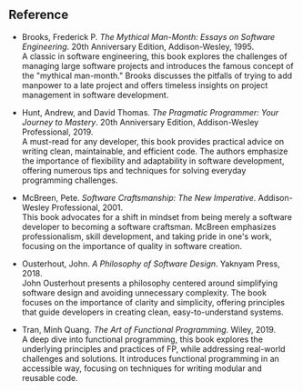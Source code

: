 
## Reference

- Brooks, Frederick P. *The Mythical Man-Month: Essays on Software Engineering*. 20th Anniversary Edition, Addison-Wesley, 1995.  
  A classic in software engineering, this book explores the challenges of managing large software projects and introduces the
  famous concept of the "mythical man-month." Brooks discusses the pitfalls of trying to add manpower to a late project and
  offers timeless insights on project management in software development.

- Hunt, Andrew, and David Thomas. *The Pragmatic Programmer: Your Journey to Mastery*. 20th Anniversary Edition, Addison-Wesley Professional, 2019.  
  A must-read for any developer, this book provides practical advice on writing clean, maintainable, and efficient code.
  The authors emphasize the importance of flexibility and adaptability in software development, offering numerous tips
  and techniques for solving everyday programming challenges.

- McBreen, Pete. *Software Craftsmanship: The New Imperative*. Addison-Wesley Professional, 2001.  
  This book advocates for a shift in mindset from being merely a software developer to becoming a software craftsman. McBreen
  emphasizes professionalism, skill development, and taking pride in one's work, focusing on the importance of quality in
  software creation.

- Ousterhout, John. *A Philosophy of Software Design*. Yaknyam Press, 2018.  
  John Ousterhout presents a philosophy centered around simplifying software design and avoiding unnecessary complexity.
  The book focuses on the importance of clarity and simplicity, offering principles that guide developers in creating clean,
  easy-to-understand systems.

- Tran, Minh Quang. *The Art of Functional Programming*. Wiley, 2019.  
  A deep dive into functional programming, this book explores the underlying principles and practices of FP, while addressing
  real-world challenges and solutions. It introduces functional programming in an accessible way, focusing on techniques for
  writing modular and reusable code.
